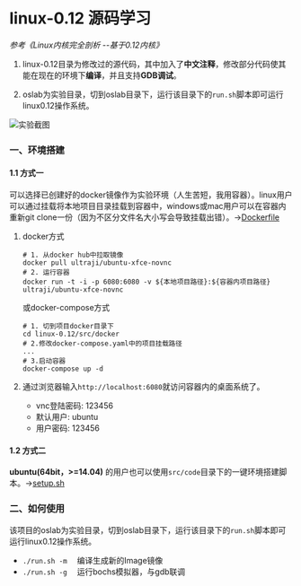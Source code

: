 # linux-0.12 源码学习

*参考《Linux内核完全剖析 --基于0.12内核》*

1. linux-0.12目录为修改过的源代码，其中加入了**中文注释**，修改部分代码使其能在现在的环境下**编译**，并且支持**GDB调试**。

2. oslab为实验目录，切到oslab目录下，运行该目录下的`run.sh`脚本即可运行linux0.12操作系统。

![实验截图](/src/.pic/oslab.jpg)

### 一、环境搭建

#### 1.1 方式一

可以选择已创建好的docker镜像作为实验环境（人生苦短，我用容器）。linux用户可以通过挂载将本地项目目录挂载到容器中，windows或mac用户可以在容器内重新git clone一份（因为不区分文件名大小写会导致挂载出错）。->[Dockerfile](src/docker/Dockerfile)

1. docker方式

    ```shell
    # 1. 从docker hub中拉取镜像
    docker pull ultraji/ubuntu-xfce-novnc
    # 2. 运行容器
    docker run -t -i -p 6080:6080 -v ${本地项目路径}:${容器内项目路径} ultraji/ubuntu-xfce-novnc
    ```

    或docker-compose方式

    ```shell
    # 1. 切到项目docker目录下
    cd linux-0.12/src/docker
    # 2.修改docker-compose.yaml中的项目挂载路径
    ...
    # 3.启动容器
    docker-compose up -d
    ```

2. 通过浏览器输入```http://localhost:6080```就访问容器内的桌面系统了。

    - vnc登陆密码: 123456
    - 默认用户: ubuntu
    - 用户密码: 123456

#### 1.2 方式二

**ubuntu(64bit，>=14.04)** 的用户也可以使用`src/code`目录下的一键环境搭建脚本。->[setup.sh](src/code/setup.sh)

### 二、如何使用

该项目的oslab为实验目录，切到oslab目录下，运行该目录下的`run.sh`脚本即可运行linux0.12操作系统。

- `./run.sh -m` &emsp;编译生成新的Image镜像
- `./run.sh -g` &emsp;运行bochs模拟器，与gdb联调
